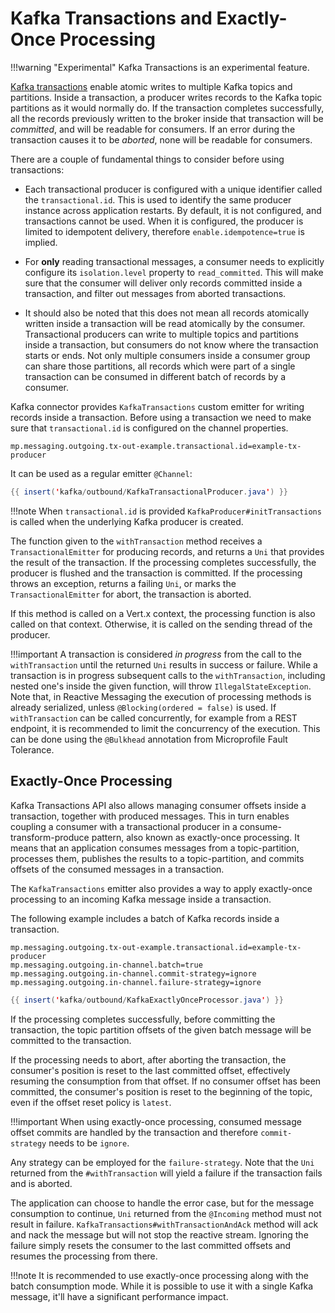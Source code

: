 # Kafka Transactions and Exactly-Once Processing

!!!warning "Experimental"
    Kafka Transactions is an experimental feature.

[Kafka transactions](https://cwiki.apache.org/confluence/display/KAFKA/KIP-98+-+Exactly+Once+Delivery+and+Transactional+Messaging) enable atomic writes to multiple Kafka topics and partitions.
Inside a transaction, a producer writes records to the Kafka topic partitions as it would normally do.
If the transaction completes successfully, all the records previously written to the broker inside that transaction will be _committed_, and will be readable for consumers.
If an error during the transaction causes it to be _aborted_, none will be readable for consumers.

There are a couple of fundamental things to consider before using transactions:

* Each transactional producer is configured with a unique identifier called the `transactional.id`.
This is used to identify the same producer instance across application restarts.
By default, it is not configured, and transactions cannot be used.
When it is configured, the producer is limited to idempotent delivery, therefore `enable.idempotence=true` is implied.

* For __only__ reading transactional messages, a consumer needs to explicitly configure its `isolation.level` property to `read_committed`.
This will make sure that the consumer will deliver only records committed inside a transaction, and filter out messages from aborted transactions.

* It should also be noted that this does not mean all records atomically written inside a transaction will be read atomically by the consumer.
Transactional producers can write to multiple topics and partitions inside a transaction, but consumers do not know where the transaction starts or ends.
Not only multiple consumers inside a consumer group can share those partitions,
all records which were part of a single transaction can be consumed in different batch of records by a consumer.


Kafka connector provides `KafkaTransactions` custom emitter for writing records inside a transaction.
Before using a transaction we need to make sure that `transactional.id` is configured on the channel properties.

    mp.messaging.outgoing.tx-out-example.transactional.id=example-tx-producer

It can be used as a regular emitter `@Channel`:

``` java
{{ insert('kafka/outbound/KafkaTransactionalProducer.java') }}
```

!!!note
    When `transactional.id` is provided `KafkaProducer#initTransactions` is called when the underlying Kafka producer is created.

The function given to the `withTransaction` method receives a `TransactionalEmitter` for producing records, and returns a `Uni` that provides the result of the transaction.
If the processing completes successfully, the producer is flushed and the transaction is committed.
If the processing throws an exception, returns a failing `Uni`, or marks the `TransactionalEmitter` for abort, the transaction is aborted.

If this method is called on a Vert.x context, the processing function is also called on that context.
Otherwise, it is called on the sending thread of the producer.

!!!important
    A transaction is considered _in progress_ from the call to the `withTransaction` until the returned `Uni` results in success or failure.
    While a transaction is in progress subsequent calls to the `withTransaction`, including nested one's inside the given function, will throw `IllegalStateException`.
    Note that, in Reactive Messaging the execution of processing methods is already serialized, unless `@Blocking(ordered = false)` is used.
    If `withTransaction` can be called concurrently, for example from a REST endpoint, it is recommended to limit the concurrency of the execution.
    This can be done using the `@Bulkhead` annotation from Microprofile Fault Tolerance.

## Exactly-Once Processing

Kafka Transactions API also allows managing consumer offsets inside a transaction, together with produced messages.
This in turn enables coupling a consumer with a transactional producer in a consume-transform-produce pattern,
also known as exactly-once processing.
It means that an application consumes messages from a topic-partition, processes them, publishes the results to a topic-partition,
and commits offsets of the consumed messages in a transaction.

The `KafkaTransactions` emitter also provides a way to apply exactly-once processing to an incoming Kafka message inside a transaction.

The following example includes a batch of Kafka records inside a transaction.

    mp.messaging.outgoing.tx-out-example.transactional.id=example-tx-producer
    mp.messaging.outgoing.in-channel.batch=true
    mp.messaging.outgoing.in-channel.commit-strategy=ignore
    mp.messaging.outgoing.in-channel.failure-strategy=ignore

``` java
{{ insert('kafka/outbound/KafkaExactlyOnceProcessor.java') }}
```

If the processing completes successfully, before committing the transaction, the topic partition offsets of the given batch message will be committed to the transaction.

If the processing needs to abort, after aborting the transaction, the consumer's position is reset to the last committed offset, effectively resuming the consumption from that offset.
If no consumer offset has been committed, the consumer's position is reset to the beginning of the topic, even if the offset reset policy is `latest`.

!!!important
    When using exactly-once processing, consumed message offset commits are handled by the transaction and therefore `commit-strategy` needs to be `ignore`.

Any strategy can be employed for the `failure-strategy`.
Note that the `Uni` returned from the `#withTransaction` will yield a failure if the transaction fails and is aborted.

The application can choose to handle the error case, but for the message consumption to continue, `Uni` returned from the `@Incoming` method must not result in failure.
`KafkaTransactions#withTransactionAndAck` method will ack and nack the message but will not stop the reactive stream.
Ignoring the failure simply resets the consumer to the last committed offsets and resumes the processing from there.

!!!note
    It is recommended to use exactly-once processing along with the batch consumption mode.
    While it is possible to use it with a single Kafka message, it'll have a significant performance impact.
